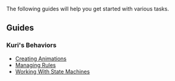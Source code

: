 The following guides will help you get started with various tasks.

## Guides

### Kuri's Behaviors
- [Creating Animations](./creating-animations.md)
- [Managing Rules](./managing-rules.md)
- [Working With State Machines](./working-with-state-machine.md)



